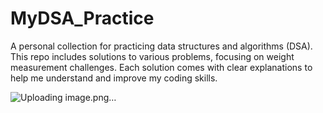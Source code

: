 # MyDSA_Practice
A personal collection for practicing data structures and algorithms (DSA). This repo includes solutions to various problems, focusing on weight measurement challenges. Each solution comes with clear explanations to help me understand and improve my coding skills.


![Uploading image.png…]()
